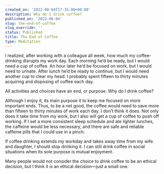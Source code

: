 ```yaml
---
created_on: '2022-08-04T17:35:00+00:00'
description: Why do I drink coffee?
published_on: '2022-08-04'
slug: the-end-of-coffee
slug_override: ''
status: Published
title: The End of Coffee
type: Meditation
---
```

I realized, after working with a colleague all week, how much my coffee-drinking disrupts my work day. Each morning he’d be ready, but I would need a cup of coffee. An hour later he’d be focused on work, but I would need to urinate. After lunch he’d be ready to continue, but I would need another cup to clear my head. I probably spent fifteen to thirty minutes acquiring and disposing of coffee each day.

All activities and choices have an end, or purpose. Why do I drink coffee?

Although I enjoy it, its main purpose it to keep me focused on more important ends. Thus, to be a net good, the coffee would need to save more than fifteen to thirty minutes of work each day. I don’t think it does. Not only does it take time from my work, but I also will get a cup of coffee to push off working. If I set a more consistent sleep schedule and ate lighter lunches, the caffeine would be less necessary, and there are safe and reliable caffeine pills that I could use in a pinch.

If coffee drinking extends my workday and takes away time from my wife and daughter, I should stop drinking it. I can still drink coffee in social situations when its sole purpose is mutual enjoyment.

Many people would not consider the choice to drink coffee to be an ethical decision, but I think it *is* an ethical decision—just a small one.
